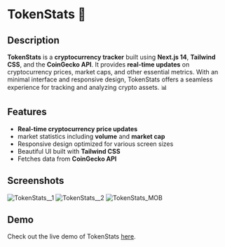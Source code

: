 # TokenStats 🚀

## Description
**TokenStats** is a **cryptocurrency tracker** built using **Next.js 14**, **Tailwind CSS**, and the **CoinGecko API**. It provides **real-time updates** on cryptocurrency prices, market caps, and other essential metrics. With an minimal interface and responsive design, TokenStats offers a seamless experience for tracking and analyzing crypto assets. 📊

## Features
- **Real-time cryptocurrency price updates**
- market statistics including **volume** and **market cap**
- Responsive design optimized for various screen sizes
- Beautiful UI built with **Tailwind CSS**
- Fetches data from **CoinGecko API**

## Screenshots
![TokenStats__1](https://github.com/user-attachments/assets/f3ebcc54-0b20-4de7-84b0-2048859f8321)
![TokenStats__2](https://github.com/user-attachments/assets/6e97fd23-9a40-45d4-96d6-37c636e95604)
![TokenStats_MOB](https://github.com/user-attachments/assets/49826a13-9c64-4568-a620-05dd3b039557)

## Demo
Check out the live demo of TokenStats [here](https://tokenstats.vercel.app/).

